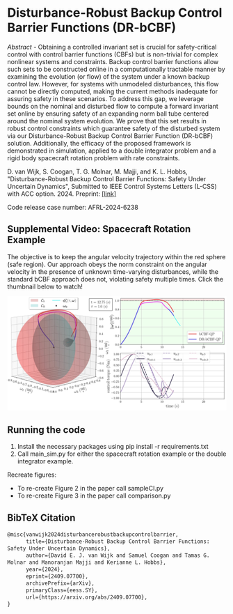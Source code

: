 # Disturbance-Robust Backup Control Barrier Functions (DR-bCBF)

_Abstract_ - Obtaining a controlled invariant set is crucial for safety-critical control with control barrier functions (CBFs) but is non-trivial for complex nonlinear systems and constraints. Backup control barrier functions allow such sets to be constructed online in a computationally tractable manner by examining the evolution (or flow) of the system under a known backup control law. However, for systems with unmodeled disturbances, this flow cannot be directly computed, making the current methods inadequate for assuring safety in these scenarios. To address this gap, we leverage bounds on the nominal and disturbed flow to compute a forward invariant set online by ensuring safety of an expanding norm ball tube centered around the nominal system evolution. We prove that this set results in robust control constraints which guarantee safety of the disturbed system via our Disturbance-Robust Backup Control Barrier Function (DR-bCBF) solution. Additionally, the efficacy of the proposed framework is demonstrated in simulation, applied to a double integrator problem and a rigid body spacecraft rotation problem with rate constraints.

D. van Wijk, S. Coogan, T. G. Molnar, M. Majji, and K. L. Hobbs, "Disturbance-Robust Backup Control Barrier Functions: Safety Under Uncertain Dynamics", Submitted to IEEE Control Systems Letters (L-CSS) with ACC option. 2024. Preprint: [[link]](https://arxiv.org/abs/2409.07700#)

Code release case number: AFRL-2024-6238

## Supplemental Video: Spacecraft Rotation Example
The objective is to keep the angular velocity trajectory within the red sphere (safe region). Our approach obeys the norm constraint on the angular velocity in the presence of unknown time-varying disturbances, while the standard bCBF approach does not, violating safety multiple times. Click the thumbnail below to watch!

[![Spacecraft Rotation Supplemental Video](https://github.com/davidvwijk/DR-bCBF/blob/main/thumbnail_cropped.jpg)](https://www.youtube.com/watch?v=kJRBKPcA4dk)

## Running the code

1. Install the necessary packages using pip install -r requirements.txt
2. Call main_sim.py for either the spacecraft rotation example or the double integrator example.

Recreate figures:
- To re-create Figure 2 in the paper call sampleCI.py
- To re-create Figure 3 in the paper call comparison.py

## BibTeX Citation

```
@misc{vanwijk2024disturbancerobustbackupcontrolbarrier,
      title={Disturbance-Robust Backup Control Barrier Functions: Safety Under Uncertain Dynamics}, 
      author={David E. J. van Wijk and Samuel Coogan and Tamas G. Molnar and Manoranjan Majji and Kerianne L. Hobbs},
      year={2024},
      eprint={2409.07700},
      archivePrefix={arXiv},
      primaryClass={eess.SY},
      url={https://arxiv.org/abs/2409.07700}, 
}
```
